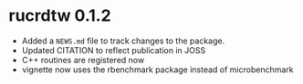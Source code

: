 # rucrdtw 0.1.2

* Added a `NEWS.md` file to track changes to the package.
* Updated CITATION to reflect publication in JOSS
* C++ routines are registered now
* vignette now uses the rbenchmark package instead of microbenchmark


